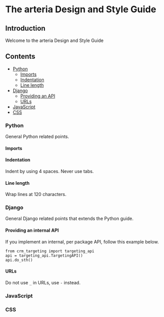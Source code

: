 The arteria Design and Style Guide
==================================

## Introduction
Welcome to the arteria Design and Style Guide

## Contents 
* [Python](#python)
  * [Imports](#imports)
  * [Indentation](#indentation)
  * [Line length](#line-length)
* [Django](#django)
  * [Providing an API](#providing-an-api)
  * [URLs](#urls)
* [JavaScript](#javascript)
* [CSS](#css)

### Python
General Python related points.

#### Imports

#### Indentation

Indent by using 4 spaces. Never use tabs.

#### Line length

Wrap lines at 120 characters.

### Django
General Django related points that extends the Python guide.

#### Providing an internal API

If you implement an internal, per package API, follow this example below.

    from crm_targeting import targeting_api
    api = targeting_api.TargetingAPI()
    api.do_sth()


#### URLs

Do not use `_` in URLs, use `-` instead.

### JavaScript

### CSS



